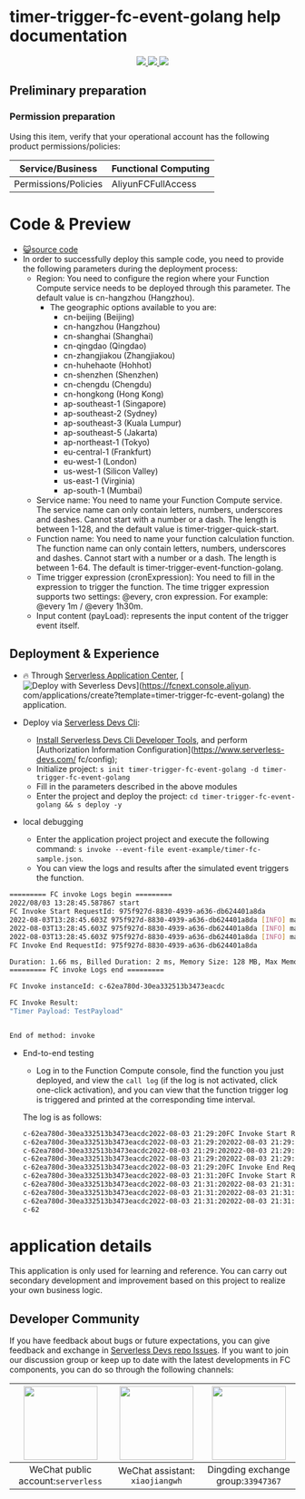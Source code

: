 # timer-trigger-fc-event-golang help documentation

<p align="center" class="flex justify-center">
    <a href="https://www.serverless-devs.com" class="ml-1">
    <img src="http://editor.devsapp.cn/icon?package=timer-trigger-fc-event-golang&type=packageType">
  </a>
  <a href="http://www.devsapp.cn/details.html?name=timer-trigger-fc-event-golang" class="ml-1">
    <img src="http://editor.devsapp.cn/icon?package=timer-trigger-fc-event-golang&type=packageVersion">
  </a>
  <a href="http://www.devsapp.cn/details.html?name=timer-trigger-fc-event-golang" class="ml-1">
    <img src="http://editor.devsapp.cn/icon?package=timer-trigger-fc-event-golang&type=packageDownload">
  </a>
</p>



## Preliminary preparation

### Permission preparation

Using this item, verify that your operational account has the following product permissions/policies:


| Service/Business     | Functional Computing |
| -------------------- | -------------------- |
| Permissions/Policies | AliyunFCFullAccess   |

# Code & Preview

- [ :smiley_cat:source code](https://github.com/devsapp/)
- In order to successfully deploy this sample code, you need to provide the following parameters during the deployment process:
  - Region: You need to configure the region where your Function Compute service needs to be deployed through this parameter. The default value is cn-hangzhou (Hangzhou).
    - The geographic options available to you are:
      - cn-beijing (Beijing)
      - cn-hangzhou (Hangzhou)
      - cn-shanghai (Shanghai)
      - cn-qingdao (Qingdao)
      - cn-zhangjiakou (Zhangjiakou)
      - cn-huhehaote (Hohhot)
      - cn-shenzhen (Shenzhen)
      - cn-chengdu (Chengdu)
      - cn-hongkong (Hong Kong)
      - ap-southeast-1 (Singapore)
      - ap-southeast-2 (Sydney)
      - ap-southeast-3 (Kuala Lumpur)
      - ap-southeast-5 (Jakarta)
      - ap-northeast-1 (Tokyo)
      - eu-central-1 (Frankfurt)
      - eu-west-1 (London)
      - us-west-1 (Silicon Valley)
      - us-east-1 (Virginia)
      - ap-south-1 (Mumbai)
  - Service name: You need to name your Function Compute service. The service name can only contain letters, numbers, underscores and dashes. Cannot start with a number or a dash. The length is between 1-128, and the default value is timer-trigger-quick-start.
  - Function name: You need to name your function calculation function. The function name can only contain letters, numbers, underscores and dashes. Cannot start with a number or a dash. The length is between 1-64. The default is timer-trigger-event-function-golang.
  - Time trigger expression (cronExpression): You need to fill in the expression to trigger the function. The time trigger expression supports two settings: @every, cron expression. For example: @every 1m / @every 1h30m.
  - Input content (payLoad): represents the input content of the trigger event itself.

</codepre>

<deploy>

## Deployment & Experience

<appcenter>

- :fire: Through [Serverless Application Center](https://fcnext.console.aliyun.com/applications/create?template=timer-trigger-fc-event-golang),
   [![Deploy with Severless Devs](https://img.alicdn.com/imgextra/i1/O1CN01w5RFbX1v45s8TIXPz_!!6000000006118-55-tps-95-28.svg)](https://fcnext.console.aliyun. com/applications/create?template=timer-trigger-fc-event-golang) the application.

</appcenter>

- Deploy via [Serverless Devs Cli](https://www.serverless-devs.com/serverless-devs/install):

  - [Install Serverless Devs Cli Developer Tools](https://www.serverless-devs.com/serverless-devs/install), and perform [Authorization Information Configuration](https://www.serverless-devs.com/ fc/config);
  - Initialize project: `s init timer-trigger-fc-event-golang -d timer-trigger-fc-event-golang`
  - Fill in the parameters described in the above modules
  - Enter the project and deploy the project: `cd timer-trigger-fc-event-golang && s deploy -y`
- local debugging
  - Enter the application project project and execute the following command: `s invoke --event-file event-example/timer-fc-sample.json`.
  - You can view the logs and results after the simulated event triggers the function.

```bash
========= FC invoke Logs begin =========
2022/08/03 13:28:45.587867 start
FC Invoke Start RequestId: 975f927d-8830-4939-a636-db624401a8da
2022-08-03T13:28:45.603Z 975f927d-8830-4939-a636-db624401a8da [INFO] main.go:22: triggerName: TestTimer
2022-08-03T13:28:45.603Z 975f927d-8830-4939-a636-db624401a8da [INFO] main.go:23: triggerTime: 2022-07-29T10:02:58Z
2022-08-03T13:28:45.603Z 975f927d-8830-4939-a636-db624401a8da [INFO] main.go:24: payload: TestPayload
FC Invoke End RequestId: 975f927d-8830-4939-a636-db624401a8da

Duration: 1.66 ms, Billed Duration: 2 ms, Memory Size: 128 MB, Max Memory Used: 9.57 MB
========= FC invoke Logs end =========

FC Invoke instanceId: c-62ea780d-30ea332513b3473eacdc

FC Invoke Result:
"Timer Payload: TestPayload"


End of method: invoke
````



- End-to-end testing

  - Log in to the Function Compute console, find the function you just deployed, and view the `call log` (if the log is not activated, click one-click activation), and you can view that the function trigger log is triggered and printed at the corresponding time interval.

  The log is as follows:

  ```bash
  c-62ea780d-30ea332513b3473eacdc2022-08-03 21:29:20FC Invoke Start RequestId: 2ee71a74-4266-43ec-8a6a-8d6e6dc06ddb
  c-62ea780d-30ea332513b3473eacdc2022-08-03 21:29:202022-08-03 21:29:20 2ee71a74-4266-43ec-8a6a-8d6e6dc06ddb [INFO] main.go:22: triggerName: timer
  c-62ea780d-30ea332513b3473eacdc2022-08-03 21:29:202022-08-03 21:29:20 2ee71a74-4266-43ec-8a6a-8d6e6dc06ddb [INFO] main.go:23:triggerTime:2022-08-03T13 :20Z
  c-62ea780d-30ea332513b3473eacdc2022-08-03 21:29:202022-08-03 21:29:20 2ee71a74-4266-43ec-8a6a-8d6e6dc06ddb [INFO] main.go:24: payload: TestPayload
  c-62ea780d-30ea332513b3473eacdc2022-08-03 21:29:20FC Invoke End RequestId: 2ee71a74-4266-43ec-8a6a-8d6e6dc06ddb
  c-62ea780d-30ea332513b3473eacdc2022-08-03 21:31:20FC Invoke Start RequestId: 49b019f1-747a-4955-9de6-1e931769a790
  c-62ea780d-30ea332513b3473eacdc2022-08-03 21:31:202022-08-03 21:31:20 49b019f1-747a-4955-9de6-1e931769a790 [INFO] main.go:22: triggerName: timer
  c-62ea780d-30ea332513b3473eacdc2022-08-03 21:31:202022-08-03 21:31:20 49b019f1-747a-4955-9de6-1e931769a790 [INFO] main.go:23:triggerTime: 23022-08-03 :20Z
  c-62ea780d-30ea332513b3473eacdc2022-08-03 21:31:202022-08-03 21:31:20 49b019f1-747a-4955-9de6-1e931769a790 [INFO] main.go:24: payload: TestPayload
  c-62

</deploy>

<appdetail id="flushContent">

# application details



This application is only used for learning and reference. You can carry out secondary development and improvement based on this project to realize your own business logic.



</appdetail>

<devgroup>

## Developer Community

If you have feedback about bugs or future expectations, you can give feedback and exchange in [Serverless Devs repo Issues](https://github.com/serverless-devs/serverless-devs/issues). If you want to join our discussion group or keep up to date with the latest developments in FC components, you can do so through the following channels:

<p align="center">




| <img src="https://serverless-article-picture.oss-cn-hangzhou.aliyuncs.com/1635407298906_20211028074819117230.png" width="130px" > | <img src="https://serverless-article-picture.oss-cn-hangzhou.aliyuncs.com/1635407044136_20211028074404326599.png" width="130px" > | <img src="https://serverless-article-picture.oss-cn-hangzhou.aliyuncs.com/1635407252200_20211028074732517533.png" width="130px" > |
| ------------------------------------------------------------ | ------------------------------------------------------------ | ------------------------------------------------------------ |
| <center>WeChat public account:`serverless`</center>          | <center>WeChat assistant: `xiaojiangwh`</center>             | <center>Dingding exchange group:`33947367`</center>          |

</p>

</devgroup>